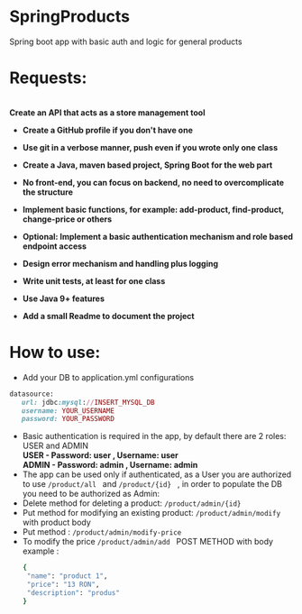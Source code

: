 # SpringProducts
Spring boot app with basic auth and logic for general products

# Requests:
<br><b>
Create an API that acts as a store management tool

- Create a GitHub profile if you don't have one

- Use git in a verbose manner, push even if you wrote only one class

- Create a Java, maven based project, Spring Boot for the web part

- No front-end, you can focus on backend, no need to overcomplicate the structure

- Implement basic functions, for example: add-product, find-product, change-price or others

- Optional: Implement a basic authentication mechanism and role based endpoint access

- Design error mechanism and handling plus logging

- Write unit tests, at least for one class

- Use Java 9+ features

- Add a small Readme to document the project </b>

# How to use:
- Add your DB to application.yml configurations
 ```ruby
 datasource:
    url: jdbc:mysql://INSERT_MYSQL_DB
    username: YOUR_USERNAME
    password: YOUR_PASSWORD
```
- Basic authentication is required in the app, by default there are 2 roles: USER and ADMIN <br>
  <b>USER  - Password: user , Username: user <br>
  ADMIN - Password: admin , Username: admin <br> </b>
- The app can be used only if authenticated, as a User you are authorized to use ```/product/all ``` and ```/product/{id} ``` , in order to populate the DB you need to be authorized as Admin:
- Delete method for deleting a product: ```/product/admin/{id} ```
- Put method for modifying an existing product: ```/product/admin/modify ``` with product body
- Put method : ```/product/admin/modify-price ```
- To modify the price
  ```/product/admin/add ``` POST METHOD with body example :
   ```ruby
  {
    "name": "product 1",
    "price": "13 RON",
    "description": "produs"
   }
   ```
   <br>
